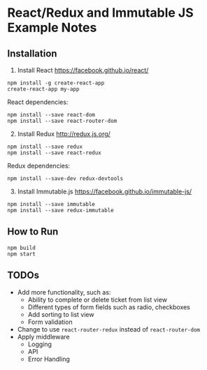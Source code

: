 # React/Redux and Immutable JS Example Notes

## Installation

1. Install React
https://facebook.github.io/react/

```
npm install -g create-react-app
create-react-app my-app
```

React dependencies:

```
npm install --save react-dom
npm install --save react-router-dom
```

2. Install Redux
http://redux.js.org/

```
npm install --save redux
npm install --save react-redux
```

Redux dependencies:

```
npm install --save-dev redux-devtools
```

3. Install Immutable.js
https://facebook.github.io/immutable-js/

```
npm install --save immutable
npm install --save redux-immutable
```

## How to Run

```
npm build
npm start
```



## TODOs

* Add more functionality, such as:
  * Ability to complete or delete ticket from list view
  * Different types of form fields such as radio, checkboxes
  * Add sorting to list view
  * Form validation
* Change to use `react-router-redux` instead of `react-router-dom`
* Apply middleware
  * Logging
  * API
  * Error Handling
